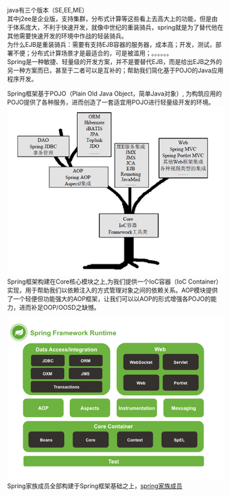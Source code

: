 java有三个版本（SE,EE,ME）  
其中j2ee是企业版，支持集群，分布式计算等这些看上去高大上的功能，但是由于体系庞大，不利于快速开发，就像中世纪的重装骑兵，spring就是为了替代他在其他需要快速开发的环境中作战的轻装骑兵。  
为什么EJB是重装骑兵：需要有支持EJB容器的服务器，成本高；开发，测试，部署不便；分布式计算场景才是最适合的，可是被滥用；。。。。。。  
Spring是一种敏捷、轻量级的开发方案，并不是要替代EJB，而是给出EJB之外的另一种方案而已，甚至于二者可以是互补的；帮助我们简化基于POJO的Java应用程序开发。  


Spring框架基于POJO（Plain Old Java Object，简单Java对象）, 为构筑应用的POJO提供了各种服务，进而创造了一套适宜用POJO进行轻量级开发的环境。  
![spring的整体框架](./Image/001/spring整体框架.png)
Spring框架构建在Core核心模块之上,为我们提供一个IoC容器（IoC Container）实现，用于帮助我们以依赖注入的方式管理对象之间的依赖关系。AOP模块提供了一个轻便但功能强大的AOP框架，让我们可以以AOP的形式增强各POJO的能力，进而补足OOP/OOSD之缺憾。

![spring家族](./Image/001/spring家族.png)
Spring家族成员全部构建于Spring框架基础之上，[spring家族成员](https://docs.spring.io/spring-framework/docs/4.3.27.RELEASE/spring-framework-reference/htmlsingle/#overview-modules)

